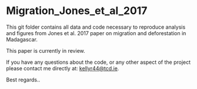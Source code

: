 # Migration_Jones_et_al_2017

This git folder contains all data and code necessary to reproduce analysis and figures from Jones et al. 2017 paper on migration and deforestation in Madagascar.

This paper is currently in review. 

If you have any questions about the code, or any other aspect of the project please contact me directly at: kellyr44@tcd.ie. 

Best regards.. 
